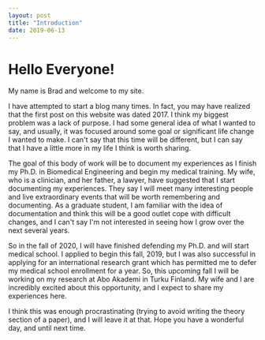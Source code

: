 ```yaml
---
layout: post
title: "Introduction"
date: 2019-06-13
---
```


# Hello Everyone!
 
My name is Brad and welcome to my site. 
 
I have attempted to start a blog many times. In fact, you may have realized that the first post on this website was dated 2017. I think my biggest problem was a lack of purpose. I had some general idea of what I wanted to say, and usually, it was focused around some goal or significant life change I wanted to make.  I can't say that this time will be different, but I can say that I have a little more in my life I think is worth sharing. 
 
The goal of this body of work will be to document my experiences as I finish my Ph.D. in Biomedical Engineering and begin my medical training.  My wife, who is a clinician, and her father, a lawyer, have suggested that I start documenting my experiences.  They say I will meet many interesting people and live extraordinary events that will be worth remembering and documenting.  As a graduate student, I am familiar with the idea of documentation and think this will be a good outlet cope with difficult changes, and I can't say I'm not interested in seeing how I grow over the next several years.
 
So in the fall of 2020, I will have finished defending my Ph.D. and will start medical school.  I applied to begin this fall, 2019, but I was also successful in applying for an international research grant which has permitted me to defer my medical school enrollment for a year. So, this upcoming fall I will be working on my research at Abo Akademi in Turku Finland.  My wife and I are incredibly excited about this opportunity, and I expect to share my experiences here.
 
I think this was enough procrastinating (trying to avoid writing the theory section of a paper), and I will leave it at that.  Hope you have a wonderful day, and until next time.